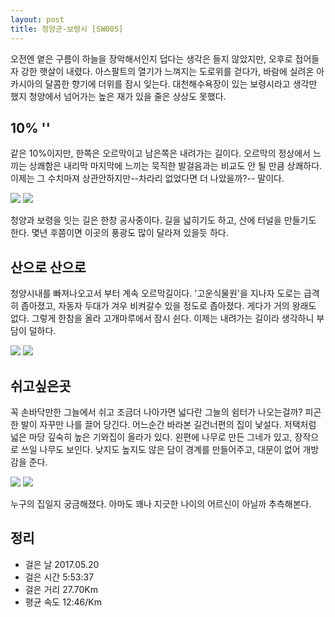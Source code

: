 ```yaml
---
layout: post
title: 청양군-보령시 [SW005]
---
```


오전엔 옅은 구름이 하늘을 장악해서인지 덥다는 생각은 들지 않았지만, 오후로 접어들자 강한 햇살이 내렸다. 아스팔트의 열기가 느껴지는 도로위를 걷다가, 바람에 실려온 아카시아의 달콤한 향기에 더위를 잠시 잊는다. 대천해수욕장이 있는 보령시라고 생각만 했지 청양에서 넘어가는 높은 재가 있을 줄은 상상도 못했다.

## 10% '<i class="fa fa-percent" aria-hidden="true"></i>'

같은 10%이지만, 한쪽은 오르막이고 남은쪽은 내려가는 길이다. 오르막의 정상에서 느끼는 상쾌함은 내리막 마지막에 느끼는 묵직한 발걸음과는 비교도 안 될 만큼 상쾌하다. 이제는 그 수치마져 상관안하지만--차라리 없었다면 더 나았을까?-- 말이다. 

<div class="images">
	<img src="{{ site.baseurl }}/images/sw/sw005/SW005_1.JPG">
	<img src="{{ site.baseurl }}/images/sw/sw005/SW005_2.JPG">
</div>

청양과 보령을 잇는 길은 한창 공사중이다. 길을 넓히기도 하고, 산에 터널을 만들기도 한다. 몇년 후쯤이면 이곳의 풍광도 많이 달라져 있을듯 하다.

## 산으로 산으로 <i class="fa fa-upload" aria-hidden="true"></i>

청양시내를 빠져나오고서 부터 계속 오르막길이다. '고운식물원'을 지나자 도로는 급격히 좁아졌고, 자동자 두대가 겨우 비켜갈수 있을 정도로 좁아졌다. 게다가 거의 왕래도 없다. 그렇게 한참을 올라 고개마루에서 잠시 쉰다. 이제는 내려가는 길이라 생각하니 부담이 덜하다.

<div class="images">
	<img src="{{ site.baseurl }}/images/sw/sw005/SW005_3.JPG">
	<img src="{{ site.baseurl }}/images/sw/sw005/SW005_4.JPG">
</div>

## 쉬고싶은곳 <i class="fa fa-window-restore" aria-hidden="true"></i>

꼭 손바닥만한 그늘에서 쉬고 조금더 나아가면 넓다란 그늘의 쉼터가 나오는걸까? 피곤한 발이 자꾸만 나를 끌어 당긴다. 어느순간 바라본 길건너편의 집이 낯설다. 저택처럼 넓은 마당 깊숙히 높은 기와집이 올라가 있다. 왼편에 나무로 만든 그네가 있고, 장작으로 쓰일 나무도 보인다. 낮지도 높지도 않은 담이 경계를 만들어주고, 대문이 없어 개방감을 준다.

<div class="images">
	<img src="{{ site.baseurl }}/images/sw/sw005/SW005_5.JPG">
	<img src="{{ site.baseurl }}/images/sw/sw005/SW005_6.JPG">
</div>

누구의 집일지 궁금해졌다. 아마도 꽤나 지긋한 나이의 어르신이 아닐까 추측해본다.

## 정리 <i class="fa fa-bar-chart" aria-hidden="true"></i>

+ 걸은 날 2017.05.20
+ 걸은 시간 5:53:37
+ 걸은 거리 27.70Km
+ 평균 속도 12:46/Km